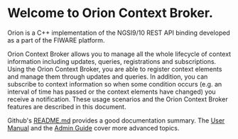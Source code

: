 # Welcome to Orion Context Broker.

Orion is a C++ implementation of the NGSI9/10 REST API binding developed as a part of the FIWARE platform.

Orion Context Broker allows you to manage all the whole lifecycle of context information including updates, queries, registrations and subscriptions.
Using the Orion Context Broker, you are able to register context elements and manage them through updates and queries.
In addition, you can subscribe to context information so when some condition occurs
(e.g. an interval of time has passed or the context elements have changed) you receive a notification.
These usage scenarios and the Orion Context Broker features are described in this document.

Github's [README.md](https://github.com/telefonicaid/fiware-orion/blob/develop/README.md) provides a good documentation summary.
The [User Manual](user/index.md) and the [Admin Guide](admin/index.md) cover more advanced topics. 